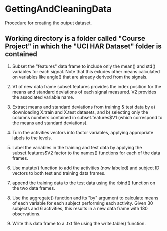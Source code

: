 # GettingAndCleaningData
Procedure for creating the output dataset.

## Working directory is a folder called "Course Project" in which the "UCI HAR Dataset" folder is contained

1) Subset the "features" data frame to include only the mean() and std() variables for each signal. Note that this exludes other means calculated on variables like angle() that are already derived from the signals.

2) V1 of new data frame subset.features provides the index position for the means and standard deviations of each signal measured. V2 provides the associated variable name.

3) Extract means and standard deviations from training & test data by a) downloading X.train and X.test datasets, and b) selecting only the columns numbers contained in subset.features$V1 (which correspond to the means and standard deviations).

4) Turn the activities vectors into factor variables, applying appropriate labels to the levels.

5) Label the variables in the training and test data by applying the subset.features$V2 factor to the names() functions for each of the data frames.

6) Use mutate() function to add the activities (now labeled) and subject ID vectors to both test and training data frames.

7) append the training data to the test data using the rbind() function on the two data frames.

8) Use the aggregate() function and its "by" argument to calculate means of each variable for each subject performing each activity. Given 30 subjects and 6 activities, this results in a new data frame with 180 observations.

9) Write this data frame to a .txt file using the write.table() function.
